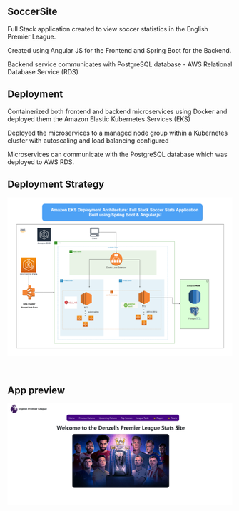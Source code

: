## SoccerSite
Full Stack application created to view soccer statistics in the English Premier League. 

Created using Angular JS for the Frontend and Spring Boot for the Backend.

Backend service communicates with PostgreSQL database - AWS Relational Database Service (RDS)

## Deployment 
Containerized both frontend and backend microservices using Docker and deployed them the Amazon Elastic Kubernetes Services (EKS)

Deployed the microservices to a managed node group within a Kubernetes cluster with autoscaling and load balancing configured

Microservices can communicate with the PostgreSQL database which was deployed to AWS RDS. 



## Deployment Strategy
![Application](/microservice_architecture_v2.drawio.png)

<br />


## App preview

![Application](/frontend/angular-soccersite/src/assets/soccerapp.png)
